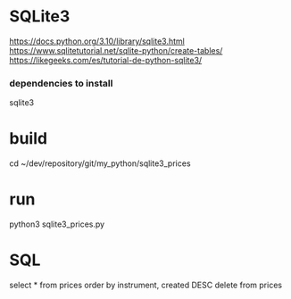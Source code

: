 # SQLite3
https://docs.python.org/3.10/library/sqlite3.html
https://www.sqlitetutorial.net/sqlite-python/create-tables/
https://likegeeks.com/es/tutorial-de-python-sqlite3/

### dependencies to install
sqlite3

# build
cd ~/dev/repository/git/my_python/sqlite3_prices

# run
python3 sqlite3_prices.py

# SQL
select * from prices order by instrument, created DESC
delete from prices
